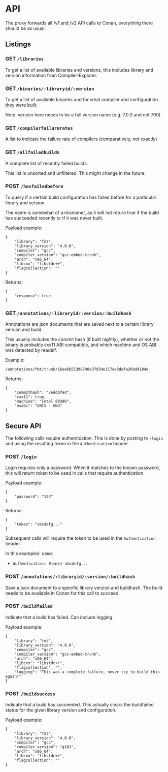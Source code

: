 
# API

The proxy forwards all /v1 and /v2 API calls to Conan, everything there should be as usual.

## Listings

### GET `/libraries`

To get a list of available libraries and versions, this includes library and version information from Compiler-Explorer.

### GET `/binaries/:libraryid/:version`

To get a list of available binaries and for what compiler and configuration they were built.

Note: version here needs to be a full version name (e.g. 7.0.0 and not 700)


### GET `/compilerfailurerates`

A list to indicate the failure rate of compilers (comparatively, not exactly)


### GET `/allfailedbuilds`

A complete list of recently failed builds.

This list is unsorted and unfiltered. This might change in the future.

### POST `/hasfailedbefore`

To query if a certain build configuration has failed before for a particular library and version.

The name is somewhat of a misnomer, as it will not return true if the build has succeeded recently or if it was never built.

Payload example:
```
{
    "library": "fmt",
    "library_version": "4.0.0",
    "compiler": "gcc",
    "compiler_version": "gcc-embed-trunk",
    "arch": "x86_64",
    "libcxx": "libstdc++",
    "flagcollection": ""
}
```

Returns:
```
{
    "response": true
}
```


### GET `/annotations/:libraryid/:version/:buildhash`

Annotations are json documents that are saved next to a certain library version and build.

This usually includes the commit hash (if built nightly), whether or not the binary is probably cxx11 ABI compatible, and which machine and OS ABI was detected by readelf.

Example:

`/annotations/fmt/trunk/16ee6b51398740e37d34e117ee3defa26bd4104e`

Returns:
```
{
    "commithash": "7eddbfed",
    "cxx11": true,
    "machine": "Intel 80386",
    "osabi": "UNIX - GNU"
}
```


## Secure API

The following calls require authentication. This is done by posting to `/login` and using the resulting token in the `Authentication` header.


### POST `/login`

Login requires only a password. When it matches to the known password, this will return token to be used in calls that require authentication.

Payload example:
```
{
    "password": "123"
}
```

Returns:
```
{
    "token": "abcdefg..."
}
```

Subsequent calls will require the token to be used in the `Authentication` header.

In this examples' case:

* `Authentication: Bearer abcdefg...`


### POST `/annotations/:libraryid/:version/:buildhash`

Save a json document to a specific library version and buildhash. The build needs to be available in Conan for this call to succeed.


### POST `/buildfailed`

Indicate that a build has failed. Can include logging.

Payload example:
```
{
    "library": "fmt",
    "library_version": "4.0.0",
    "compiler": "gcc",
    "compiler_version": "gcc-embed-trunk",
    "arch": "x86_64",
    "libcxx": "libstdc++",
    "flagcollection": "",
    "logging": "This was a complete failure, never try to build this again!"
}
```

### POST `/buildsuccess`

Indicate that a build has succeeded. This actually clears the buildfailed status for the given library version and configuration.

Payload example:
```
{
    "library": "fmt",
    "library_version": "4.0.0",
    "compiler": "gcc",
    "compiler_version": "g101",
    "arch": "x86_64",
    "libcxx": "libstdc++",
    "flagcollection": ""
}
```
